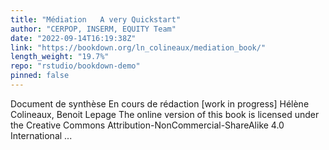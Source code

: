 ```yaml
---
title: "Médiation   A very Quickstart"
author: "CERPOP, INSERM, EQUITY Team"
date: "2022-09-14T16:19:38Z"
link: "https://bookdown.org/ln_colineaux/mediation_book/"
length_weight: "19.7%"
repo: "rstudio/bookdown-demo"
pinned: false
---
```


Document de synthèse En cours de rédaction [work in progress] Hélène Colineaux, Benoit Lepage The online version of this book is licensed under the Creative Commons Attribution-NonCommercial-ShareAlike 4.0 International ...
